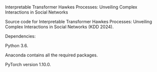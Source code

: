 Interpretable Transformer Hawkes Processes: Unveiling Complex Interactions in Social Networks

Source code for Interpretable Transformer Hawkes Processes: Unveiling Complex Interactions in Social Networks (KDD 2024).


Dependencies:

Python 3.6.

Anaconda contains all the required packages.

PyTorch version 1.10.0.
